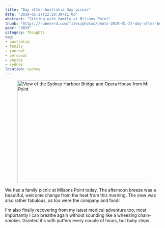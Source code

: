```yaml
---
title: "Day after Australia Day picnic"
date: "2019-01-27T22:28:38+11:00"
abstract: "Sitting with family at Milsons Point"
thumb: "https://rubenerd.com/files/photos/photo-2019-01-27-day-after-boxing-day@1x.jpg"
year: "2019"
category: Thoughts
tag:
- australia
- family
- journal
- personal
- photos
- sydney
location: sydney
---
```

<figure><img src="https://rubenerd.com/files/photos/photo-2019-01-27-day-after-boxing-day@1x.jpg" srcset="https://rubenerd.com/files/photos/photo-2019-01-27-day-after-boxing-day@1x.jpg 1x, https://rubenerd.com/files/photos/photo-2019-01-27-day-after-boxing-day@2x.jpg 2x" alt="View of the Sydney Harbour Bridge and Opera House from Milsons Point" style="width:500px; height:333px;" /></figure>

We had a family picnic at Milsons Point today. The afternoon breeze was a beautiful, welcome change from the heat from this morning. The view was also rather fabulous, as too were the company and food!

I'm also finally recovering from my latest medical adventure too; most importantly I can breathe again without sounding like a wheezing chain-smoker. Granted it's with puffers every couple of hours, but baby steps.

